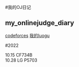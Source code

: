 #我的OJ日记
## my_onlinejudge_diary

[codeforces](https://codeforces.com/profile/yanboishere)
[我的luogu](https://www.luogu.com.cn/user/426741)

#2022

10.15 CF734B <br>
10.28 LG P5703

